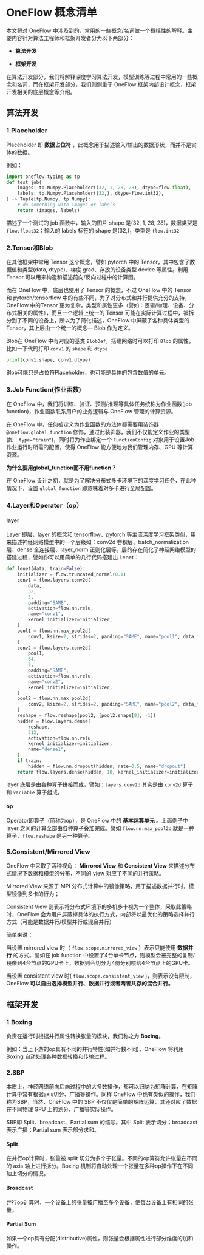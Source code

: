 # OneFlow 概念清单

本文将对 OneFlow 中涉及到的，常用的一些概念/名词做一个概括性的解释。主要内容针对算法工程师和框架开发者分为以下两部分：

-  **算法开发** 

-  **框架开发** 

在算法开发部分，我们将解释深度学习算法开发，模型训练等过程中常用的一些概念和名词，而在框架开发部分，我们则侧重于 OneFlow 框架内部设计概念，框架开发相关的底层概念等介绍。



## 算法开发

### 1.Placeholder

Placeholder 即 **数据占位符** ，此概念用于描述输入/输出的数据形状，而并不是实体的数据。

例如：

```python
import oneflow.typing as tp
def test_job(
    images: tp.Numpy.Placeholder((32, 1, 28, 28), dtype=flow.float),
    labels: tp.Numpy.Placeholder((32,), dtype=flow.int32),
) -> Tuple[tp.Numpy, tp.Numpy]:
    # do something with images or labels
    return (images, labels)
```

描述了一个测试的 job 函数中，输入的图片 shape 是(32, 1, 28, 28)，数据类型是 `flow.float32`；输入的 labels 标签的 shape 是(32,)，类型是 `flow.int32`



### 2.Tensor和Blob

在其他框架中常用 Tensor 这个概念，譬如 pytorch 中的 Tensor，其中包含了数据值和类型(data, dtype)、梯度 grad、存放的设备类型 device 等属性。利用 Tensor 可以用来构造和描述前向/反向过程中的计算图。

而在 OneFlow 中，底层也使用了 Tensor 的概念，不过 OneFlow 中的 Tensor 和 pytorch/tensorflow 中的有些不同，为了对分布式和并行提供充分的支持，OneFlow 中的Tensor 更为复杂，类型和属性更多（譬如：逻辑/物理、设备、分布式相关的属性），而且一个逻辑上统一的 Tensor 可能在实际计算过程中，被拆分到了不同的设备上，所以为了简化描述，OneFlow 中屏蔽了各种具体类型的 Tensor，其上层由一个统一的概念— Blob 作为定义。



Blob在 OneFlow 中有对应的基类 `BlobDef`，搭建网络时可以打印 `Blob` 的属性，比如一下代码打印 `conv1` 的 `shape` 和 `dtype` ：

```python
print(conv1.shape, conv1.dtype)
```

Blob可能只是占位符Placeholder，也可能是具体的包含数值的单元。



### 3.Job Function(作业函数)

在 OneFlow 中，我们将训练、验证、预测/推理等具体任务统称为作业函数(job function)，作业函数联系用户的业务逻辑与 OneFlow 管理的计算资源。

在 OneFlow 中，任何被定义为作业函数的方法体都需要用装饰器 `@oneflow.global_function` 修饰，通过此装饰器，我们不仅能定义作业的类型(如：`type="train"`)，同时将为作业绑定一个 `FunctionConfig` 对象用于设置Job作业运行时所需的配置，使得 OneFlow 能方便地为我们管理内存、GPU 等计算资源。



 **为什么要用global_function而不用function？** 

在 OneFlow 设计之初，就是为了解决分布式多卡环境下的深度学习任务，在此种情况下，设置 `global_function` 即意味着对多卡进行全局配置。



### 4.Layer和Operator（op）

#### layer

Layer 即层，layer 的概念和 tensorflow、pytorch 等主流深度学习框架类似，用来描述神经网络模型中的一个层级如：conv2d 卷积层、batch_normalization 层、dense 全连接层、layer_norm 正则化层等。层的存在简化了神经网络模型的搭建过程，譬如你可以用简单的几行代码搭建出 Lenet：

```python
def lenet(data, train=False):
    initializer = flow.truncated_normal(0.1)
    conv1 = flow.layers.conv2d(
        data,
        32,
        5,
        padding="SAME",
        activation=flow.nn.relu,
        name="conv1",
        kernel_initializer=initializer,
    )
    pool1 = flow.nn.max_pool2d(
        conv1, ksize=2, strides=2, padding="SAME", name="pool1", data_format="NCHW"
    )
    conv2 = flow.layers.conv2d(
        pool1,
        64,
        5,
        padding="SAME",
        activation=flow.nn.relu,
        name="conv2",
        kernel_initializer=initializer,
    )
    pool2 = flow.nn.max_pool2d(
        conv2, ksize=2, strides=2, padding="SAME", name="pool2", data_format="NCHW"
    )
    reshape = flow.reshape(pool2, [pool2.shape[0], -1])
    hidden = flow.layers.dense(
        reshape,
        512,
        activation=flow.nn.relu,
        kernel_initializer=initializer,
        name="dense1",
    )
    if train:
        hidden = flow.nn.dropout(hidden, rate=0.5, name="dropout")
    return flow.layers.dense(hidden, 10, kernel_initializer=initializer, name="dense2")
```

layer 底层是由各种算子拼接而成，譬如：`layers.conv2d` 其实是由 `conv2d` 算子和 `variable` 算子组成。

#### op

Operator即算子（简称为op），是 OneFlow 中的 **基本运算单元** 。上面例子中 layer 之间的计算全部由各种算子叠加完成。譬如 `flow.nn.max_pool2d` 就是一种算子，`flow.reshape` 是另一种算子。



### 5.Consistent/Mirrored View

OneFlow 中采取了两种视角： **Mirrored View** 和 **Consistent View** 来描述分布式情况下数据和模型的分布，不同的 view 对应了不同的并行策略。

Mirrored View 来源于 MPI 分布式计算中的镜像策略，用于描述数据并行时，模型镜像到多卡的行为；

Consistent View 则表示将分布式环境下的多机多卡视为一个整体，采取此策略时，OneFlow 会为用户屏蔽掉具体的执行方式，内部将以最优化的策略选择并行方式（可能是数据并行/模型并行或混合并行）

简单来说：

当设置 mirrored view 时（ `flow.scope.mirrored_view` ）表示只能使用 **数据并行** 的方式。譬如在 job function 中设置了4台单卡节点，则模型会被完整的复制/镜像到4台节点的GPU卡上，数据则会切分为4份分别喂给4台节点上的GPU卡。

当设置 consistent view 时( `flow.scope.consistent_view` )，则表示没有限制，OneFlow **可以自由选择模型并行、数据并行或者两者共存的混合并行。**



## 框架开发

### 1.Boxing

负责在运行时根据并行属性转换张量的模块，我们称之为 **Boxing**。

例如：当上下游的op具有不同的并行特性(如并行数不同)，OneFlow 将利用 Boxing 自动处理各种数据转换和传输过程。



### 2.SBP

本质上，神经网络前向后向过程中的大多数操作，都可以归纳为矩阵计算，在矩阵计算中常有根据axis切分、广播等操作。同样 OneFlow 中也有类似的操作，我们称为SBP，当然，OneFlow 中的 SBP 不仅仅是简单的矩阵运算，其还对应了数据在不同物理 GPU 上的划分、广播等实际操作。

SBP即 Split、broadcast、Partial sum 的缩写。其中 Split 表示切分；broadcast 表示广播；Partial sum 表示部分求和。

#### Split

在并行op计算时，张量被 split 切分为多个子张量。不同的op算符允许张量在不同的 axis 轴上进行拆分。Boxing 机制将自动处理一个张量在多种op操作下在不同轴上切分的情况。

#### Broadcast

并行op计算时，一个设备上的张量被广播至多个设备，使每台设备上有相同的张量。

#### Partial Sum

如果一个op具有分配(distributive)属性，则张量会根据属性进行部分维度的加和操作。

